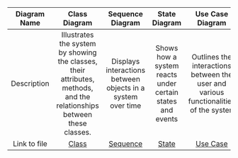 | Diagram Name | Class Diagram    | Sequence Diagram   |  State Diagram   | Use Case Diagram    |
| :---:   | :---: | :---: |:---: | :---: |
| Description | Illustrates the system by showing the classes, their attributes, methods, and the relationships between these classes.   |  Displays interactions between objects in a system over time   |  Shows how a system reacts under certain states and events  | Outlines the interactions between the user and various functionalities of the systen   |
| Link to file | [Class](cs151classdiagram.png)   |[Sequence](cs151sequencediagram.png)    | [State](cs151statediagram.png)    | [Use Case](cs151usecasediagram.png)    |
